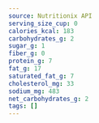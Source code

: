 ```yaml
---
source: Nutritionix API
serving_size_cup: 0
calories_kcal: 183
carbohydrates_g: 2
sugar_g: 1
fiber_g: 0
protein_g: 7
fat_g: 17
saturated_fat_g: 7
cholesterol_mg: 33
sodium_mg: 483
net_carbohydrates_g: 2
tags: []
---
```

